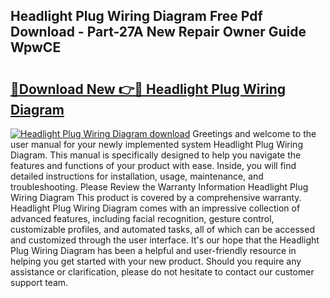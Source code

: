 ## Headlight Plug Wiring Diagram Free Pdf Download - Part-27A New Repair Owner Guide WpwCE

# <h2><a href="http://dflaj14.blite.top/?on=Headlight+Plug+Wiring+Diagram">🔗Download New 👉🔴 Headlight Plug Wiring Diagram</a></h2>

[![Headlight Plug Wiring Diagram download](https://i.imgur.com/lujVjoI.png)](http://dflaj14.blite.top/?on=Headlight+Plug+Wiring+Diagram)
Greetings and welcome to the user manual for your newly implemented system Headlight Plug Wiring Diagram. This manual is specifically designed to help you navigate the features and functions of your product with ease. Inside, you will find detailed instructions for installation, usage, maintenance, and troubleshooting. Please Review the Warranty Information Headlight Plug Wiring Diagram This product is covered by a comprehensive warranty. Headlight Plug Wiring Diagram comes with an impressive collection of advanced features, including facial recognition, gesture control, customizable profiles, and automated tasks, all of which can be accessed and customized through the user interface. It's our hope that the Headlight Plug Wiring Diagram has been a helpful and user-friendly resource in helping you get started with your new product. Should you require any assistance or clarification, please do not hesitate to contact our customer support team.
